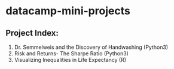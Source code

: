 # datacamp-mini-projects

## Project Index:
1. Dr. Semmelweis and the Discovery of Handwashing (Python3)
2. Risk and Returns- The Sharpe Ratio (Python3)
3. Visualizing Inequalities in Life Expectancy (R)
